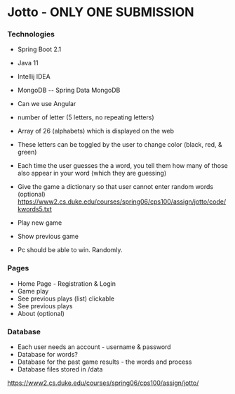 # Jotto - ONLY ONE SUBMISSION

### Technologies
* Spring Boot 2.1
* Java 11
* Intellij IDEA 
* MongoDB -- Spring Data MongoDB
* Can we use Angular


* number of letter (5 letters, no repeating letters)
* Array of 26 (alphabets) which is displayed on the web
* These letters can be toggled by the user to change color (black, red, & green)
* Each time the user guesses the a word, you tell them how many of those also appear in your word (which they are guessing)

* Give the game a dictionary so that user cannot enter random words (optional)
https://www2.cs.duke.edu/courses/spring06/cps100/assign/jotto/code/kwords5.txt

* Play new game
* Show previous game
* Pc should be able to win. Randomly.

### Pages
* Home Page - Registration & Login
* Game play
* See previous plays (list) clickable
* See previous plays
* About (optional)

### Database
* Each user needs an account - username & password
* Database for words?
* Database for the past game results - the words and process
* Database files stored in /data

https://www2.cs.duke.edu/courses/spring06/cps100/assign/jotto/

